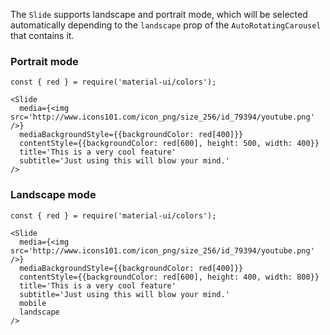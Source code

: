 The `Slide` supports landscape and portrait mode, which will be selected automatically depending to the `landscape` prop of the `AutoRotatingCarousel` that contains it.

### Portrait mode
```
const { red } = require('material-ui/colors');

<Slide
  media={<img src='http://www.icons101.com/icon_png/size_256/id_79394/youtube.png' />}
  mediaBackgroundStyle={{backgroundColor: red[400]}}
  contentStyle={{backgroundColor: red[600], height: 500, width: 400}}
  title='This is a very cool feature'
  subtitle='Just using this will blow your mind.'
/>
```

### Landscape mode
```
const { red } = require('material-ui/colors');

<Slide
  media={<img src='http://www.icons101.com/icon_png/size_256/id_79394/youtube.png' />}
  mediaBackgroundStyle={{backgroundColor: red[400]}}
  contentStyle={{backgroundColor: red[600], height: 400, width: 800}}
  title='This is a very cool feature'
  subtitle='Just using this will blow your mind.'
  mobile
  landscape
/>
```
